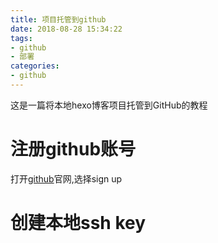 ```yaml
---
title: 项目托管到github
date: 2018-08-28 15:34:22
tags:
- github
- 部署
categories:
- github
---
```

这是一篇将本地hexo博客项目托管到GitHub的教程
# 注册github账号
打开[github](http://www.github.com)官网,选择sign up

# 创建本地ssh key

